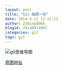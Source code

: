 ```yaml
---
layout: post
title: "Git 脑图一张"
date: 2014-9-11 12:12:12
author: ZxBing0066
blogid: 20140911001
categories: git
tags: git
---
```

![git思维导图](http://zxspace.qiniudn.com/blog/git-api.png "git思维导图")

[原图地址](http://www.heiniuhaha.com/lessons/2012/08/09/use-jekyll-build-blog/ "git思维导图原图地址")
